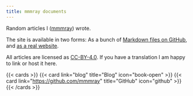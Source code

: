 ```yaml
---
title: mmmray documents
---
```


Random articles I ([mmmray](https://github.com/mmmray)) wrote.

The site is available in two forms: As a bunch of [Markdown files on GitHub](https://github.com/mmmray/wall-documents), and [as a real website](https://mmmray.github.io/wall-documents/).

All articles are licensed as
[CC-BY-4.0](https://creativecommons.org/licenses/by/4.0/deed.en). If you have a
translation I am happy to link or host it here.

{{< cards >}}
  {{< card link="blog" title="Blog" icon="book-open" >}}
  {{< card link="https://github.com/mmmray" title="GitHub" icon="github" >}}
{{< /cards >}}

